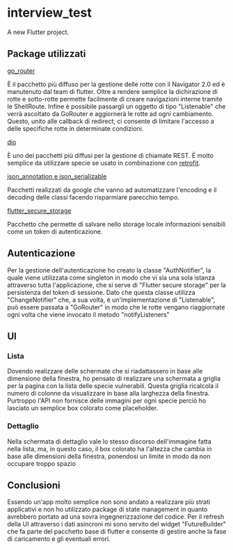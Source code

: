 # interview_test

A new Flutter project.

## Package utilizzati

[go_router](https://pub.dev/packages/go_router)

È il pacchetto più diffuso per la gestione delle rotte con il Navigator 2.0 ed è manutenuto dal team
di flutter.
Oltre a rendere semplice la dichirazione di rotte e sotto-rotte permette facilmente di creare
navigazioni interne tramite le ShellRoute.
Infine è possibile passargli un oggetto di tipo "Listenable" che verrà ascoltato da GoRouter e
aggiornerà le rotte ad ogni cambiamento. Questo, unito alle callback di redirect, ci consente di
limitare l'accesso a delle specifiche rotte in determinate condizioni.

[dio](https://pub.dev/packages/dio)

È uno dei pacchetti più diffusi per la gestione di chiamate REST.
È molto semplice da utilizzare specie se usato in combinazione
con [retrofit](https://pub.dev/packages/retrofit).

[json_annotation e json_serializable](https://pub.dev/packages/json_serializable)

Pacchetti realizzati da google che vanno ad automatizzare l'encoding e il decoding delle classi
facendo risparmiare parecchio tempo.

[flutter_secure_storage](https://pub.dev/packages/flutter_secure_storage)

Pacchetto che permette di salvare nello storage locale informazioni sensibili come un token di
autenticazione.

## Autenticazione

Per la gestione dell'autenticazione ho creato la classe "AuthNotifier", la quale viene utilizzata
come singleton in modo che vi sia una sola istanza attraverso tutta l'applicazione, che si serve
di "Flutter secure storage" per la persistenza del token di sessione. Dato che questa classe
utilizza "ChangeNotifier" che, a sua volta, è un'implementazione di "Listenable", può essere passata
a "GoRouter" in modo che le rotte vengano riaggiornate ogni volta che viene invocato il metodo "notifyListeners"

## UI

### Lista

Dovendo realizzare delle schermate che si riadattassero in base alle dimensiono della finestra, ho
pensato di realizzare una schermata a griglia per la pagina con la lista delle specie vulnerabili.
Questa griglia ricalcola il numero di colonne da visualizzare in base alla larghezza della finestra.
Purtroppo l'API non fornisce delle immagini per ogni specie perciò ho lasciato un semplice box
colorato come placeholder.

### Dettaglio

Nella schermata di dettaglio vale lo stesso discorso dell'immagine fatta nella lista, ma, in questo
caso, il box colorato ha l'altezza che cambia in base alle dimensioni della finestra, ponendosi un
limite in modo da non occupare troppo spazio

## Conclusioni

Essendo un'app molto semplice non sono andato a realizzare più strati applicativi e non ho
utilizzato package di state management in quanto avrebbero portato ad una sovra ingegnerizzazione
del codice. Per il refresh della UI attraverso i dati asincroni mi sono servito del widget "FutureBuilder"
che fa parte del pacchetto base di flutter e consente di gestire anche la fase di
caricamento e gli eventuali errori.